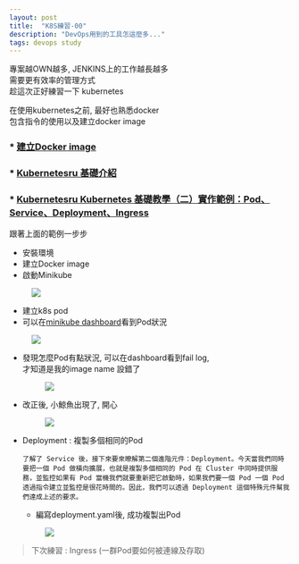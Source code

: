 ```yaml
---
layout: post
title:  "K8S練習-00"
description: "DevOps用到的工具怎這麼多..."
tags: devops study
---
```


專案越OWN越多, JENKINS上的工作越長越多  
需要更有效率的管理方式  
趁這次正好練習一下 kubernetes

在使用kubernetes之前, 最好也熟悉docker  
包含指令的使用以及建立docker image
### * [建立Docker image](https://blog.gtwang.org/virtualization/docker-basic-tutorial/2/)


### * [Kubernetesru 基礎介紹](https://www.inwinstack.com/2018/05/08/what-is-kubernetes-part2/)
### * [Kubernetesru Kubernetes 基礎教學（二）實作範例：Pod、Service、Deployment、Ingress](https://medium.com/@C.W.Hu/kubernetes-implement-ingress-deployment-tutorial-7431c5f96c3e)

跟著上面的範例一步步
* 安裝環境
* 建立Docker image
* 啟動Minikube
<figure class="foto-legenda">
	<img src="{{ "/assets/2020/2020072900.jpg"}}">
</figure>
  
* 建立k8s pod
* 可以在[minikube dashboard](https://ithelp.ithome.com.tw/articles/10195385)看到Pod狀況
<figure class="foto-legenda">
	<img src="{{ "/assets/2020/2020072901.jpg"}}">
</figure>

* 發現怎麼Pod有點狀況, 可以在dashboard看到fail log,  
  才知道是我的image name 設錯了
  <figure class="foto-legenda">
	<img src="{{ "/assets/2020/2020072902.jpg"}}">
  </figure>

* 改正後, 小鯨魚出現了, 開心
  <figure class="foto-legenda">
	<img src="{{ "/assets/2020/2020072903.jpg"}}">
  </figure>

* Deployment : 複製多個相同的Pod  
  ```
  了解了 Service 後，接下來要來暸解第二個進階元件：Deployment。今天當我們同時要把一個 Pod 做橫向擴展，也就是複製多個相同的 Pod 在 Cluster 中同時提供服務，並監控如果有 Pod 當機我們就要重新把它啟動時，如果我們要一個 Pod 一個 Pod 透過指令建立並監控是很花時間的。因此，我們可以透過 Deployment 這個特殊元件幫我們達成上述的要求。
  ```
  - 編寫deployment.yaml後, 成功複製出Pod
  <figure class="foto-legenda">
	<img src="{{ "/assets/2020/2020072904.jpg"}}">
  </figure>


> 下次練習 : Ingress (一群Pod要如何被連線及存取)



